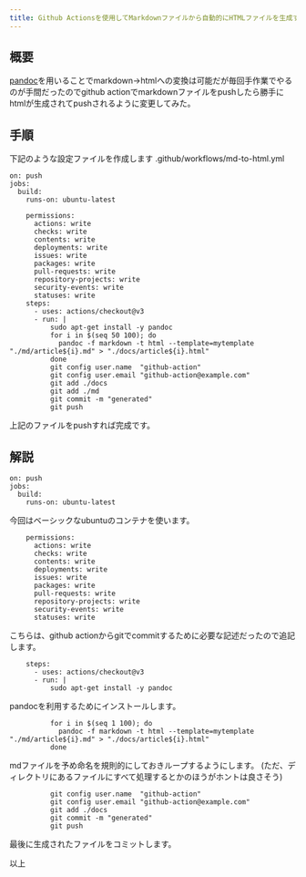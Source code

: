 ```yaml
---
title: Github Actionsを使用してMarkdownファイルから自動的にHTMLファイルを生成する
---
```


## 概要

[pandoc](https://pandoc-doc-ja.readthedocs.io/ja/latest/users-guide.html)を用いることでmarkdown->htmlへの変換は可能だが毎回手作業でやるのが手間だったのでgithub actionでmarkdownファイルをpushしたら勝手にhtmlが生成されてpushされるように変更してみた。

## 手順

下記のような設定ファイルを作成します
.github/workflows/md-to-html.yml

```
on: push
jobs:
  build:
    runs-on: ubuntu-latest

    permissions:
      actions: write
      checks: write
      contents: write
      deployments: write
      issues: write
      packages: write
      pull-requests: write
      repository-projects: write
      security-events: write
      statuses: write
    steps:
      - uses: actions/checkout@v3
      - run: |
          sudo apt-get install -y pandoc
		  for i in $(seq 50 100); do
			pandoc -f markdown -t html --template=mytemplate "./md/article${i}.md" > "./docs/article${i}.html"
		  done
          git config user.name  "github-action"
          git config user.email "github-action@example.com"
          git add ./docs
          git add ./md
          git commit -m "generated"
          git push
```

上記のファイルをpushすれば完成です。

## 解説

```
on: push
jobs:
  build:
    runs-on: ubuntu-latest
```

今回はベーシックなubuntuのコンテナを使います。

```
    permissions:
      actions: write
      checks: write
      contents: write
      deployments: write
      issues: write
      packages: write
      pull-requests: write
      repository-projects: write
      security-events: write
      statuses: write
```
こちらは、github actionからgitでcommitするために必要な記述だったので追記します。

```
    steps:
      - uses: actions/checkout@v3
      - run: |
          sudo apt-get install -y pandoc
```

pandocを利用するためにインストールします。

```
		  for i in $(seq 1 100); do
			pandoc -f markdown -t html --template=mytemplate "./md/article${i}.md" > "./docs/article${i}.html"
		  done
```

mdファイルを予め命名を規則的にしておきループするようにします。
(ただ、ディレクトリにあるファイルにすべて処理するとかのほうがホントは良さそう)


```
          git config user.name  "github-action"
          git config user.email "github-action@example.com"
          git add ./docs
          git commit -m "generated"
          git push
```
最後に生成されたファイルをコミットします。

以上
